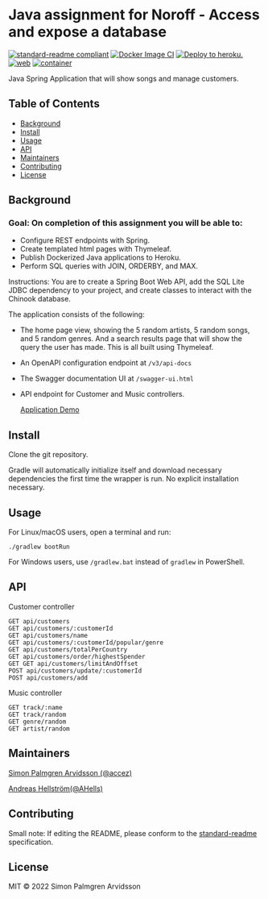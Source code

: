 # Java assignment for Noroff - Access and expose a database 

[![standard-readme compliant](https://img.shields.io/badge/standard--readme-OK-green.svg?style=flat-square)](https://github.com/RichardLitt/standard-readme)
[![Docker Image CI](https://github.com/accez/Java-assignment-2/actions/workflows/docker-image.yml/badge.svg)](https://github.com/accez/Java-assignment-2/actions/workflows/docker-image.yml)
[![Deploy to heroku.](https://github.com/accez/Java-assignment-2/actions/workflows/heroku-deployment.yml/badge.svg)](https://github.com/accez/Java-assignment-2/actions/workflows/heroku-deployment.yml)
[![web](https://img.shields.io/static/v1?logo=heroku&message=Online&label=Heroku&color=430098)](https://spring-test-java-assignment.herokuapp.com/)
[![container](https://img.shields.io/static/v1?logo=docker&message=Registry&label=Docker&color=2496ED)](https://github.com/accez/Java-assignment-2/pkgs/container/springtest)






Java Spring Application that will show songs and manage customers.

## Table of Contents

- [Background](#background)
- [Install](#install)
- [Usage](#usage)
- [API](#api)
- [Maintainers](#maintainers)
- [Contributing](#contributing)
- [License](#license)

## Background

### Goal: On completion of this assignment you will be able to:

- Configure REST endpoints with Spring.
- Create templated html pages with Thymeleaf.
- Publish Dockerized Java applications to Heroku.
- Perform SQL queries with JOIN, ORDERBY, and MAX.

Instructions: You are to create a Spring Boot Web API, add the
SQL Lite JDBC dependency to your project, and create classes to interact with the Chinook database.

The application consists of the following:
- The home page view, showing the 5 random artists, 5 random songs, and 5 random genres. And a search results page that will show the query the user has made. This is all built using Thymeleaf.
- An OpenAPI configuration endpoint at ``/v3/api-docs``
- The Swagger documentation UI at ``/swagger-ui.html``
- API endpoint for Customer and Music controllers.



  [Application Demo](https://spring-test-java-assignment.herokuapp.com/)

## Install
Clone the git repository.

Gradle will automatically initialize itself and download necessary dependencies the first time the wrapper is run. No explicit installation necessary.


## Usage
For Linux/macOS users, open a terminal and run:
```
./gradlew bootRun
```
For Windows users, use ``/gradlew.bat`` instead of ``gradlew`` in PowerShell.

## API
Customer controller
```
GET api/customers
GET api/customers/:customerId
GET api/customers/name
GET api/customers/:customerId/popular/genre
GET api/customers/totalPerCountry
GET api/customers/order/highestSpender
GET GET api/customers/limitAndOffset
POST api/customers/update/:customerId
POST api/customers/add
```

Music controller
```
GET track/:name
GET track/random
GET genre/random
GET artist/random
```

## Maintainers

[Simon Palmgren Arvidsson (@accez)](https://github.com/accez)

[Andreas Hellström(@AHells)](https://github.com/AHells)

## Contributing



Small note: If editing the README, please conform to the [standard-readme](https://github.com/RichardLitt/standard-readme) specification.

## License

MIT © 2022 Simon Palmgren Arvidsson

